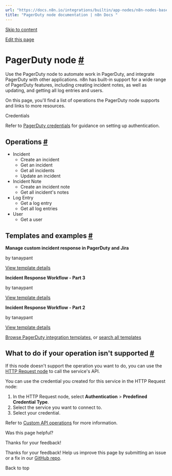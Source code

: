 ```yaml
---
url: "https://docs.n8n.io/integrations/builtin/app-nodes/n8n-nodes-base.pagerduty/"
title: "PagerDuty node documentation | n8n Docs "
---
```


[Skip to content](https://docs.n8n.io/integrations/builtin/app-nodes/n8n-nodes-base.pagerduty/#pagerduty-node)

[Edit this page](https://github.com/n8n-io/n8n-docs/edit/main/docs/integrations/builtin/app-nodes/n8n-nodes-base.pagerduty.md "Edit this page")

# PagerDuty node [\#](https://docs.n8n.io/integrations/builtin/app-nodes/n8n-nodes-base.pagerduty/\#pagerduty-node "Permanent link")

Use the PagerDuty node to automate work in PagerDuty, and integrate PagerDuty with other applications. n8n has built-in support for a wide range of PagerDuty features, including creating incident notes, as well as updating, and getting all log entries and users.

On this page, you'll find a list of operations the PagerDuty node supports and links to more resources.

Credentials

Refer to [PagerDuty credentials](https://docs.n8n.io/integrations/builtin/credentials/pagerduty/) for guidance on setting up authentication.

## Operations [\#](https://docs.n8n.io/integrations/builtin/app-nodes/n8n-nodes-base.pagerduty/\#operations "Permanent link")

- Incident
  - Create an incident
  - Get an incident
  - Get all incidents
  - Update an incident
- Incident Note
  - Create an incident note
  - Get all incident's notes
- Log Entry
  - Get a log entry
  - Get all log entries
- User
  - Get a user

## Templates and examples [\#](https://docs.n8n.io/integrations/builtin/app-nodes/n8n-nodes-base.pagerduty/\#templates-and-examples "Permanent link")

**Manage custom incident response in PagerDuty and Jira**

by tanaypant

[View template details](https://n8n.io/workflows/353-manage-custom-incident-response-in-pagerduty-and-jira/)

**Incident Response Workflow - Part 3**

by tanaypant

[View template details](https://n8n.io/workflows/355-incident-response-workflow-part-3/)

**Incident Response Workflow - Part 2**

by tanaypant

[View template details](https://n8n.io/workflows/354-incident-response-workflow-part-2/)

[Browse PagerDuty integration templates](https://n8n.io/integrations/pagerduty/), or [search all templates](https://n8n.io/workflows/)

## What to do if your operation isn't supported [\#](https://docs.n8n.io/integrations/builtin/app-nodes/n8n-nodes-base.pagerduty/\#what-to-do-if-your-operation-isnt-supported "Permanent link")

If this node doesn't support the operation you want to do, you can use the [HTTP Request node](https://docs.n8n.io/integrations/builtin/core-nodes/n8n-nodes-base.httprequest/) to call the service's API.

You can use the credential you created for this service in the HTTP Request node:

1. In the HTTP Request node, select **Authentication** \> **Predefined Credential Type**.
2. Select the service you want to connect to.
3. Select your credential.

Refer to [Custom API operations](https://docs.n8n.io/integrations/custom-operations/) for more information.

Was this page helpful?






Thanks for your feedback!






Thanks for your feedback! Help us improve this page by submitting an issue or a fix in our [GitHub repo](https://github.com/n8n-io/n8n-docs).


Back to top